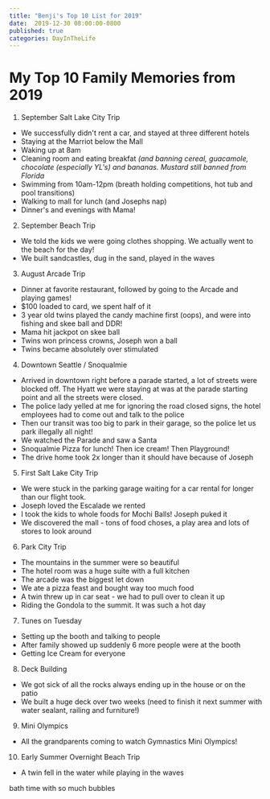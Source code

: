 ```yaml
---
title: "Benji's Top 10 List for 2019"
date:  2019-12-30 08:00:00-0800
published: true
categories: DayInTheLife
---
```


My Top 10 Family Memories from 2019
===

1. September Salt Lake City Trip
  * We successfully didn't rent a car, and stayed at three different hotels
  * Staying at the Marriot below the Mall
  * Waking up at 8am
  * Cleaning room and eating breakfat _(and banning cereal, guacamole, chocolate (especially YL's) and bananas. Mustard still banned from Florida_
  * Swimming from 10am-12pm (breath holding competitions, hot tub and pool transitions)
  * Walking to mall for lunch (and Josephs nap)
  * Dinner's and evenings with Mama!

2. September Beach Trip
  * We told the kids we were going clothes shopping. We actually went to the beach for the day!
  * We built sandcastles, dug in the sand, played in the waves

3. August Arcade Trip
  * Dinner at favorite restaurant, followed by going to the Arcade and playing games!
  * $100 loaded to card, we spent half of it
  * 3 year old twins played the candy machine first (oops), and were into fishing and skee ball and DDR!
  * Mama hit jackpot on skee ball 
  * Twins won princess crowns, Joseph won a ball
  * Twins became absolutely over stimulated

4. Downtown Seattle / Snoqualmie
  * Arrived in downtown right before a parade started, a lot of streets were blocked off. The Hyatt we were staying at was at the parade starting point and all the streets were closed.
  * The police lady yelled at me for ignoring the road closed signs, the hotel employees had to come out and talk to the police
  * Then our transit was too big to park in their garage, so the police let us park illegally all night!
  * We watched the Parade and saw a Santa
  * Snoqualmie Pizza for lunch! Then ice cream! Then Playground!
  * The drive home took 2x longer than it should have because of Joseph

5. First Salt Lake City Trip
  * We were stuck in the parking garage waiting for a car rental for longer than our flight took.
  * Joseph loved the Escalade we rented
  * I took the kids to whole foods for Mochi Balls! Joseph puked it
  * We discovered the mall - tons of food choses, a play area and lots of stores to look around

6. Park City Trip
  * The mountains in the summer were so beautiful
  * The hotel room was a huge suite with a full kitchen
  * The arcade was the biggest let down
  * We ate a pizza feast and bought way too much food
  * A twin threw up in car seat - we had to pull over to clean it up
  * Riding the Gondola to the summit. It was such a hot day

7. Tunes on Tuesday
  * Setting up the booth and talking to people
  * After family showed up suddenly 6 more people were at the booth
  * Getting Ice Cream for everyone

8. Deck Building
  * We got sick of all the rocks always ending up in the house or on the patio
  * We built a huge deck over two weeks (need to finish it next summer with water sealant, railing and furniture!)

9. Mini Olympics
  * All the grandparents coming to watch Gymnastics Mini Olympics!

10. Early Summer Overnight Beach Trip
  * A twin fell in the water while playing in the waves



  bath time with so much bubbles

